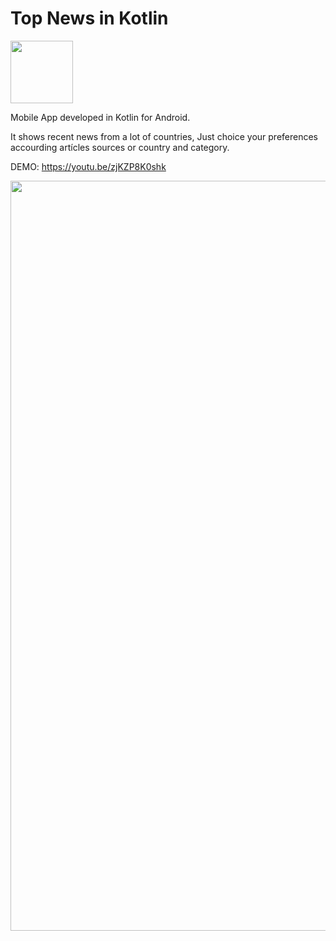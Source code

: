 # Top News in Kotlin

<img src="https://github.com/ccarpul/Top-News-Kotlin/blob/master/icons8-noticias-96.png"
width="100">


Mobile App developed in Kotlin for Android.

It shows recent news from a lot of countries,
Just choice your preferences accourding artícles 
sources or country and category.

DEMO: https://youtu.be/zjKZP8K0shk

<img src="https://github.com/ccarpul/Top-News-Kotlin/blob/master/Presenter%20Top%20News%20Kotlin.png"
width="1200">
